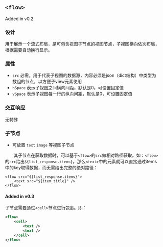 ## `<flow>`

Added in v0.2

### 设计

用于展示一个流式布局，是可包含视图子节点的视图节点，子视图横向依次布局，根据需要自动换行显示。

### 属性
- `src` 必需。用于代表子视图的数据源，内容必须是json（dict结构）中类型为数组的节点，以方便子view元素使用
- `hSpace` 表示子视图之间横向间距，默认是0，可设置固定值
- `vSpace` 表示子视图每一行的纵向间距，默认是0，可设置固定值

### 交互响应

无特殊

### 子节点
- 可放置 `text` `image` 等视图子节点

　　其子节点在获取数据时，可以基于`<flow>`的`src`做相对路径获取。如：`<flow>`的`src`给出`${list_response.items}`，那么`<text>`中的元素就可以直接通过items中的key取得数据，而无需给出完整的绝对路径：
```
<flow src="${list_response.items}">
	<text src="${item_title}" />
</flow>
```

#### Added in v0.3

子节点需要通过`<cell>`节点进行包裹。即：
```xml
<flow>
	<cell>
		<text />
		<text />
	</cell>
</flow>
```
